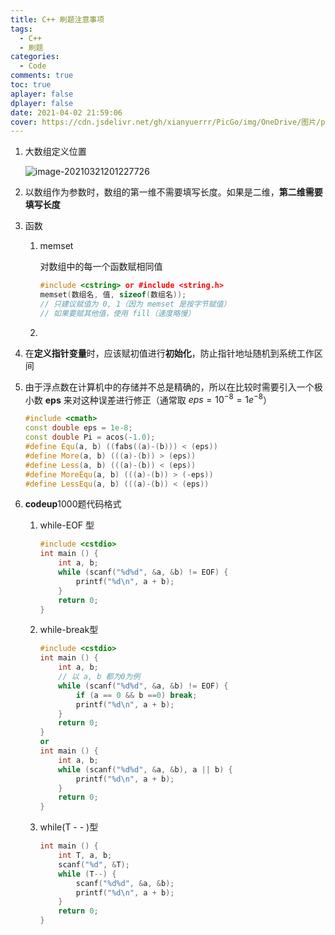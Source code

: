 ```yaml
---
title: C++ 刷题注意事项
tags:
  - C++
  - 刷题
categories:
  - Code
comments: true
toc: true
aplayer: false
dplayer: false
date: 2021-04-02 21:59:06
cover: https://cdn.jsdelivr.net/gh/xianyuerrr/PicGo/img/OneDrive/图片/pixiv/75273474_p0.jpg
---
```

1. 大数组定义位置

   ![image-20210321201227726](https://raw.githubusercontent.com/xianyuerrr/PicGo/main/img/20210321201227.png)

2. 以数组作为参数时，数组的第一维不需要填写长度。如果是二维，**第二维需要填写长度**

3. 函数

   1. memset

      对数组中的每一个函数赋相同值

      ```c++
      #include <cstring> or #include <string.h>
      memset(数组名, 值, sizeof(数组名));
      // 只建议赋值为 0, 1（因为 memset 是按字节赋值）
      // 如果要赋其他值，使用 fill（速度略慢）
      ```

   2. 

4. 在**定义指针变量**时，应该赋初值进行**初始化**，防止指针地址随机到系统工作区间

5. 由于浮点数在计算机中的存储并不总是精确的，所以在比较时需要引入一个极小数 **eps** 来对这种误差进行修正（通常取 $eps=10^{-8}=1e^{-8}$）

   ```c++
   #include <cmath>
   const double eps = 1e-8;
   const double Pi = acos(-1.0);
   #define Equ(a, b) ((fabs((a)-(b))) < (eps))
   #define More(a, b) (((a)-(b)) > (eps))
   #define Less(a, b) (((a)-(b)) < (eps))
   #define MoreEqu(a, b) (((a)-(b)) > (-eps))
   #define LessEqu(a, b) (((a)-(b)) < (eps))
   ```

   

6. **codeup**1000题代码格式

   1. while-EOF 型

      ```c++
      #include <cstdio>
      int main () {
          int a, b;
          while (scanf("%d%d", &a, &b) != EOF) {
              printf("%d\n", a + b);
          }
          return 0;
      }
      ```

   2. while-break型

      ```c++
      #include <cstdio>
      int main () {
          int a, b;
          // 以 a, b 都为0为例
          while (scanf("%d%d", &a, &b) != EOF) {
              if (a == 0 && b ==0) break;
              printf("%d\n", a + b);
          }
          return 0;
      }
      or
      int main () {
          int a, b;
          while (scanf("%d%d", &a, &b), a || b) {
              printf("%d\n", a + b);
          }
          return 0;
      }
      ```

   3. while(T - - )型

      ```c++
      int main () {
          int T, a, b;
          scanf("%d", &T);
          while (T--) {
              scanf("%d%d", &a, &b);
              printf("%d\n", a + b);
          }
          return 0;
      }
      ```

